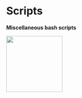 # Scripts
**Miscellaneous bash scripts**







<img src="https://pics.freeicons.io/uploads/icons/png/19608875881557740376-512.png" width="150" height="150" class="center">
